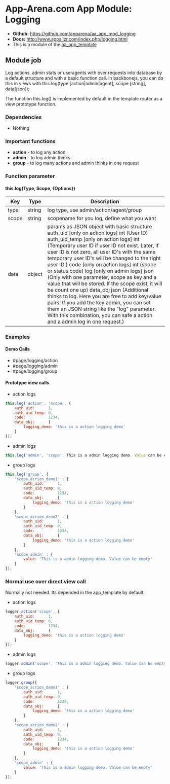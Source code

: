 # App-Arena.com App Module: Logging
* **Github:** https://github.com/apparena/aa_app_mod_logging
* **Docs:**   http://www.appalizr.com/index.php/logging.html
* This is a module of the [aa_app_template](https://github.com/apparena/aa_app_template)

## Module job
Log actions, admin stats or useragents with over requests into database by a default structure and with a basic function call.
In backbonejs, you can do this in views with this.log(type [action|admin|agent], scope [string], data[json]);

The function this.log() is implemented by default in the template router as a view prototype function.

### Dependencies
* Nothing

### Important functions
* **action** - to log any action
* **admin** - to log admin thinks
* **group** - to log many actions and admin thinks in one request

### Function parameter
#### this.log(Type, Scope, {Options})
| Key | Type | Description |
|--------|--------|--------|
| type | string | log type, use admin/action/agent/group |
| scope | string | scopename for you log, define what you want |
| data | object | params as JSON object with basic structure auth_uid [only on action logs] int (User ID) auth_uid_temp [only on action logs] int (Temporary user ID if user ID not exist. Later, if user ID is not zero, all user ID's with the same temporary user ID's will be changed to the right user ID.) code [only on action logs] int (scope or status code) log [only on admin logs] json (Only with one parameter, scope as key and a value that will be stored. If the scope exist, it will be count one up) data_obj json (Additional thinks to log. Here you are free to add key/value pairs. If you add the key admin, you can set them an JSON string like the "log" parameter. With this combination, you can safe a action and a admin log in one request.) |

### Examples
#### Demo Calls
* \#page/logging/action
* \#page/logging/admin
* \#page/logging/group

#### Prototype view calls
* action logs
```javascript
this.log('action', 'scope', {
    auth_uid:      1,
    auth_uid_temp: 0,
    code:          1234,
    data_obj:      {
        logging_demo: 'this is a action logging demo'
    }
});
```

* admin logs
```javascript
this.log('admin', 'scope', This is a admin logging demo. Value can be empty);
```

* group logs
```javascript
this.log('group', {
    'scope_acrion_demo1' : {
        auth_uid:      1,
        auth_uid_temp: 0,
        code:          1234,
        data_obj:      {
            logging_demo: 'this is a action logging demo'
        }
    },
    'scope_acrion_demo2' : {
        auth_uid:      1,
        auth_uid_temp: 0,
        code:          1234,
        data_obj:      {
            logging_demo: 'this is a action logging demo'
        }
    },
    'scope_admin' : {
        value: 'This is a admin logging demo. Value can be empty'
    }
});
```

### Normal use over direct view call
Normally not needed. Its depended in the app_template by default.

* action logs
```javascript
logger.action('scope', {
    auth_uid:      1,
    auth_uid_temp: 0,
    code:          1234,
    data_obj:      {
        logging_demo: 'this is a action logging demo'
    }
});
```

* admin logs
```javascript
logger.admin('scope', 'This is a admin logging demo. Value can be empty');
```

* group logs
```javascript
logger.group({
    'scope_acrion_demo1' : {
        auth_uid:      1,
        auth_uid_temp: 0,
        code:          1234,
        data_obj:      {
            logging_demo: 'this is a action logging demo'
        }
    },
    'scope_acrion_demo2' : {
        auth_uid:      1,
        auth_uid_temp: 0,
        code:          1234,
        data_obj:      {
            logging_demo: 'this is a action logging demo'
        }
    },
    'scope_admin' : {
        value: 'This is a admin logging demo. Value can be empty'
    }
});
```